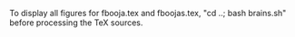 To display all figures for fbooja.tex and fboojas.tex, "cd ..; bash brains.sh"
before processing the TeX sources.
